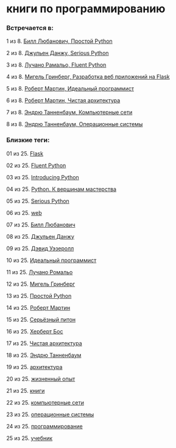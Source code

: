 # книги по программированию

### Встречается в:

1 из 8. [Билл Любанович, Простой Python](../Книги/Программирование/Билл%20Любанович%20-%20Простой%20Python.md)

2 из 8. [Джульен Данжу, Serious Python](../Книги/Программирование/Джульен%20Данжу%20-%20Serious%20Python.md)

3 из 8. [Лучано Рамальо, Fluent Python](../Книги/Программирование/Лучано%20Рамальо%20-%20Fluent%20Python.md)

4 из 8. [Мигель Гринберг, Разработка веб приложений на Flask](../Книги/Программирование/Мигель%20Гринберг%20-%20Разработка%20веб%20приложений%20на%20Flask.md)

5 из 8. [Роберт Мартин, Идеальный программист](../Книги/Программирование/Роберт%20Мартин%20-%20Идеальный%20программист.md)

6 из 8. [Роберт Мартин, Чистая архитектура](../Книги/Программирование/Роберт%20Мартин%20-%20Чистая%20архитектура.md)

7 из 8. [Эндрю Танненбаум, Компьютерные сети](../Книги/Программирование/Эндрю%20Танненбаум%20-%20Компьютерные%20сети.md)

8 из 8. [Эндрю Танненбаум, Операционные системы](../Книги/Программирование/Эндрю%20Танненбаум%20-%20Операционные%20системы.md)


### Близкие теги:

01 из 25. [Flask](../__tags/flask.md)

02 из 25. [Fluent Python](../__tags/fluent_python.md)

03 из 25. [Introducing Python](../__tags/introducing_python.md)

04 из 25. [Python. К вершинам мастерства](../__tags/python._k_vershinam_masterstva.md)

05 из 25. [Serious Python](../__tags/serious_python.md)

06 из 25. [web](../__tags/web.md)

07 из 25. [Билл Любанович](../__tags/bill_lybanovich.md)

08 из 25. [Джульен Данжу](../__tags/dzhulen_danzhu.md)

09 из 25. [Дэвид Уэзеролл](../__tags/devid_uezeroll.md)

10 из 25. [Идеальный программист](../__tags/idealnyy_programmist.md)

11 из 25. [Лучано Ромальо](../__tags/luchano_romalo.md)

12 из 25. [Мигель Гринберг](../__tags/migel_grinberg.md)

13 из 25. [Простой Python](../__tags/prostoy_python.md)

14 из 25. [Роберт Мартин](../__tags/robert_martin.md)

15 из 25. [Серьёзный питон](../__tags/sereznyy_piton.md)

16 из 25. [Херберт Бос](../__tags/herbert_bos.md)

17 из 25. [Чистая архитектура](../__tags/chistaya_arhitektura.md)

18 из 25. [Эндрю Танненбаум](../__tags/endry_tannenbaum.md)

19 из 25. [архитектура](../__tags/arhitektura.md)

20 из 25. [жизненный опыт](../__tags/zhiznennyy_opyt.md)

21 из 25. [книги](../__tags/knigi.md)

22 из 25. [компьютерные сети](../__tags/kompyternye_seti.md)

23 из 25. [операционные системы](../__tags/operatsionnye_sistemy.md)

24 из 25. [программирование](../__tags/programmirovanie.md)

25 из 25. [учебник](../__tags/uchebnik.md)

